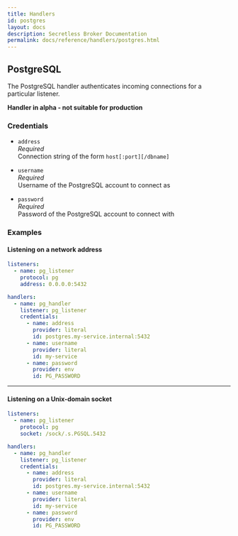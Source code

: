 ```yaml
---
title: Handlers
id: postgres
layout: docs
description: Secretless Broker Documentation
permalink: docs/reference/handlers/postgres.html
---
```


## PostgreSQL
The PostgreSQL handler authenticates incoming connections for a particular
listener.

**Handler in alpha - not suitable for production** 

### Credentials
- `address`  
_Required_  
Connection string of the form `host[:port][/dbname]`  

- `username`  
_Required_  
Username of the PostgreSQL account to connect as  

- `password`  
_Required_  
Password of the PostgreSQL account to connect with  

### Examples
#### Listening on a network address
``` yaml
listeners:
  - name: pg_listener
    protocol: pg
    address: 0.0.0.0:5432

handlers:
  - name: pg_handler
    listener: pg_listener
    credentials:
      - name: address
        provider: literal
        id: postgres.my-service.internal:5432
      - name: username
        provider: literal
        id: my-service
      - name: password
        provider: env
        id: PG_PASSWORD
```
---
#### Listening on a Unix-domain socket
``` yaml
listeners:
  - name: pg_listener
    protocol: pg
    socket: /sock/.s.PGSQL.5432

handlers:
  - name: pg_handler
    listener: pg_listener
    credentials:
      - name: address
        provider: literal
        id: postgres.my-service.internal:5432
      - name: username
        provider: literal
        id: my-service
      - name: password
        provider: env
        id: PG_PASSWORD
```

